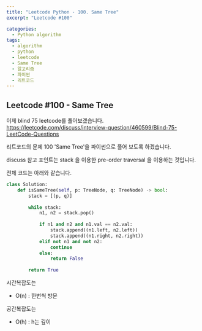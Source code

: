 ```yaml
---
title: "Leetcode Python - 100. Same Tree"
excerpt: "Leetcode #100"

categories:
  - Python algorithm
tags:
  - algorithm
  - python
  - leetcode
  - Same Tree
  - 알고리즘
  - 파이썬
  - 리트코드
---
```


## Leetcode #100 - Same Tree

이제 blind 75 leetcode를 풀어보겠습니다.
https://leetcode.com/discuss/interview-question/460599/Blind-75-LeetCode-Questions

리트코드의 문제 100 'Same Tree'을 파이썬으로 풀어 보도록 하겠습니다. 

discuss 참고
포인트는 stack 을 이용한 pre-order traversal 을 이용하는 것입니다.


전체 코드는 아래와 같습니다.
```python
class Solution:
    def isSameTree(self, p: TreeNode, q: TreeNode) -> bool:
        stack = [(p, q)]
        
        while stack:
            n1, n2 = stack.pop()
            
            if n1 and n2 and n1.val == n2.val:
                stack.append((n1.left, n2.left))
                stack.append((n1.right, n2.right))
            elif not n1 and not n2:
                continue
            else:
                return False
            
        return True
```

시간복잡도는 
* O(n) : 한번씩 방문

공간복잡도는 
* O(h) : h는 깊이


